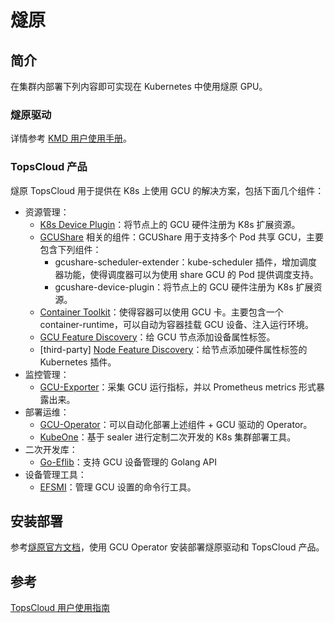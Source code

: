 # 燧原

## 简介

在集群内部署下列内容即可实现在 Kubernetes 中使用燧原 GPU。

### 燧原驱动

详情参考 <a href="https://support.enflame-tech.com/onlinedoc_dev_2.5.115/4-develop/kmd/kernel_module_guide/content/source/kernel_module_guide.html#kmd" target="_blank">KMD 用户使用手册</a>。

### TopsCloud 产品

燧原 TopsCloud 用于提供在 K8s 上使用 GCU 的解决方案，包括下面几个组件：
* 资源管理：
    * <a href="https://support.enflame-tech.com/onlinedoc_dev_2.5.115/6-k8s/k8s/k8s-device-plugin/content/source/enflame_gcu_k8s_plugin_user_guide.html#k8s-device-plugin" target="_blank">K8s Device Plugin</a>：将节点上的 GCU 硬件注册为 K8s 扩展资源。
    * <a href="https://support.enflame-tech.com/onlinedoc_dev_2.5.115/6-k8s/k8s/GCUshare/content/source/index.html" target="_blank">GCUShare</a> 相关的组件：GCUShare 用于支持多个 Pod 共享 GCU，主要包含下列组件：
        * gcushare-scheduler-extender：kube-scheduler 插件，增加调度器功能，使得调度器可以为使用 share GCU 的 Pod 提供调度支持。
        * gcushare-device-plugin：将节点上的 GCU 硬件注册为 K8s 扩展资源。
    * <a href="https://support.enflame-tech.com/onlinedoc_dev_2.5.115/6-k8s/k8s/Container-toolkit/content/source/index.html" target="_blank">Container Toolkit</a>：使得容器可以使用 GCU 卡。主要包含一个 container-runtime，可以自动为容器挂载 GCU 设备、注入运行环境。
    * <a href="https://support.enflame-tech.com/onlinedoc_dev_2.5.115/6-k8s/k8s/GCU-feature-discovery/content/source/index.html" target="_blank">GCU Feature Discovery</a>：给 GCU 节点添加设备属性标签。
    * [third-party] <a href="https://support.enflame-tech.com/onlinedoc_dev_2.5.115/6-k8s/k8s/Node-feature-discovery/content/source/index.html" target="_blank">Node Feature Discovery</a>：给节点添加硬件属性标签的 Kubernetes 插件。
* 监控管理：
    * <a href="https://support.enflame-tech.com/onlinedoc_dev_2.5.115/6-k8s/k8s/GCU-Exporter/content/source/index.html" target="_blank">GCU-Exporter</a>：采集 GCU 运行指标，并以 Prometheus metrics 形式暴露出来。
* 部署运维：
    * <a href="https://support.enflame-tech.com/onlinedoc_dev_2.5.115/6-k8s/k8s/GCU-operator/content/source/index.html" target="_blank">GCU-Operator</a>：可以自动化部署上述组件 + GCU 驱动的 Operator。
    * <a href="https://support.enflame-tech.com/onlinedoc_dev_2.5.115/6-k8s/k8s/KubeOne/content/source/index.html" target="_blank">KubeOne</a>：基于 sealer 进行定制二次开发的 K8s 集群部署工具。
* 二次开发库：
    * <a href="https://support.enflame-tech.com/onlinedoc_dev_2.5.115/6-k8s/k8s/Go-eflib/content/source/index.html" target="_blank">Go-Eflib</a>：支持 GCU 设备管理的 Golang API
* 设备管理工具：
    * <a href="https://support.enflame-tech.com/onlinedoc_dev_2.5.115/6-k8s/efml/EFSMI/content/source/index.html" target="_blank">EFSMI</a>：管理 GCU 设置的命令行工具。

## 安装部署

参考<a href="https://support.enflame-tech.com/onlinedoc_dev_2.5.115/6-k8s/k8s/GCU-operator/content/source/enflame_gcu_operator_2_0_user_guide.html#gcu-operator" target="_blank">燧原官方文档</a>，使用 GCU Operator 安装部署燧原驱动和 TopsCloud 产品。

## 参考

[TopsCloud 用户使用指南](https://support.enflame-tech.com/onlinedoc_dev_2.5.115/6-k8s/index.html)
